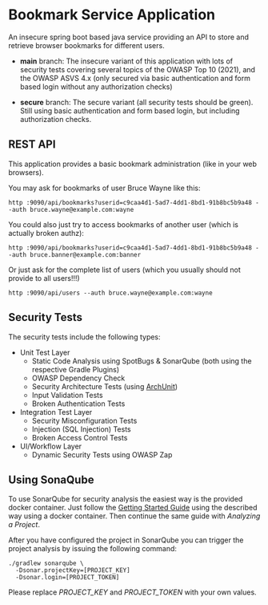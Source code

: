 # Bookmark Service Application

An insecure spring boot based java service providing an API to store and retrieve browser bookmarks for different users.

* __main__ branch: The insecure variant of this application with lots of security tests covering several topics of the OWASP Top 10 (2021), and the OWASP ASVS 4.x (only secured via basic authentication and form based login without any authorization checks)

* __secure__ branch: The secure variant (all security tests should be green). Still using basic authentication and form based login, but including authorization checks.

## REST API

This application provides a basic bookmark administration (like in your web browsers).

You may ask for bookmarks of user Bruce Wayne like this:

```
http :9090/api/bookmarks?userid=c9caa4d1-5ad7-4dd1-8bd1-91b8bc5b9a48 --auth bruce.wayne@example.com:wayne
```

You could also just try to access bookmarks of another user (which is actually broken authz):

```
http :9090/api/bookmarks?userid=c9caa4d1-5ad7-4dd1-8bd1-91b8bc5b9a48 --auth bruce.banner@example.com:banner
```

Or just ask for the complete list of users (which you usually should not provide to all users!!!)

```
http :9090/api/users --auth bruce.wayne@example.com:wayne
```

## Security Tests

The security tests include the following types:

* Unit Test Layer
  * Static Code Analysis using SpotBugs & SonarQube (both using the respective Gradle Plugins)
  * OWASP Dependency Check
  * Security Architecture Tests (using [ArchUnit](https://www.archunit.org/))
  * Input Validation Tests
  * Broken Authentication Tests
* Integration Test Layer    
  * Security Misconfiguration Tests
  * Injection (SQL Injection) Tests
  * Broken Access Control Tests
* UI/Workflow Layer
  * Dynamic Security Tests using OWASP Zap
  
## Using SonaQube

To use SonarQube for security analysis the easiest way is the provided docker container.
Just follow the [Getting Started Guide](https://docs.sonarqube.org/latest/setup/get-started-2-minutes/) using the described way using a docker container. Then continue the same guide with _Analyzing a Project_.

After you have configured the project in SonarQube you can trigger the project analysis by issuing the following command:

```
./gradlew sonarqube \
  -Dsonar.projectKey=[PROJECT_KEY]
  -Dsonar.login=[PROJECT_TOKEN]
```

Please replace _PROJECT_KEY_ and _PROJECT_TOKEN_ with your own values.

